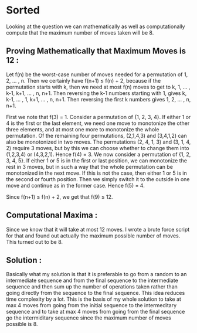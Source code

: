 # Sorted

Looking at the question we can mathematically as well as computationally compute that the maximum number of moves taken will be 8.

## Proving Mathematically that Maximum Moves is 12 :

Let f(n) be the worst-case number of moves needed for a permutation of 1, 2, ... , n. Then we certainly have f(n+1) ≤ f(n) + 2, because if the permutation starts with k, then we need at most f(n) moves to get to k, 1, ... , k-1, k+1, ... , n, n+1. Then reversing the k-1 numbers starting with 1, gives k, k-1, ... , 1, k+1, ... , n, n+1. Then reversing the first k numbers gives 1, 2, ... , n, n+1.

First we note that f(3) = 1. Consider a permutation of {1, 2, 3, 4}. If either 1 or 4 is the first or the last element, we need one move to monotonize the other three elements, and at most one more to monotonize the whole permutation. Of the remaining four permutations, (2,1,4,3) and (3,4,1,2) can also be monotonized in two moves. The permutations (2, 4, 1, 3) and (3, 1, 4, 2) require 3 moves, but by this we can choose whether to change them into (1,2,3,4) or (4,3,2,1).
Hence f(4) = 3. We now consider a permutation of {1, 2, 3, 4, 5}. If either 1 or 5 is in the first or last position, we can monotonize the rest in 3 moves, but in such a way that the whole permutation can be monotonized in the next move. If this is not the case, then either 1 or 5 is in the second or fourth position. Then we simply switch it to the outside in one move and continue as in the former case. Hence f(5) = 4.

Since f(n+1) ≤ f(n) + 2, we get that f(9) ≤ 12.

## Computational Maxima :

Since we know that it will take at most 12 moves. I wrote a brute force script for that and found out actually the maximum possible number of moves. This turned out to be 8. 

## Solution : 
Basically what my solution is that it is preferable to go from a random to an intermediate sequence and from the final sequence to the intermediate sequence and then sum up the number of operations taken rather than going directly from the sequence to the final sequence. This idea reduces time complexity by a lot. This is the basis of my whole solution to take at max 4 moves from going from the initial sequence to the intermeditary sequence and to take at max 4 moves from going from the final sequence go the intermiditary sequence since the maximum number of moves possible is 8.
